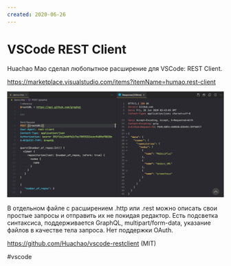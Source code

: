 ```yaml
---
created: 2020-06-26
---
```


# VSCode REST Client

Huachao Mao сделал любопытное расширение для VSCode: REST Client.

https://marketplace.visualstudio.com/items?itemName=humao.rest-client

[![REST client](vscode-rest-client.png "REST client")](vscode-rest-client.png)

В отдельном файле с расширением .http или .rest можно описать свои простые запросы и отправить их не покидая редактор.
Есть подсветка синтаксиса, поддерживается GraphQL, multipart/form-data, указание файлов в качестве тела запроса.
Нет поддержки OAuth.

https://github.com/Huachao/vscode-restclient (MIT)

#vscode
